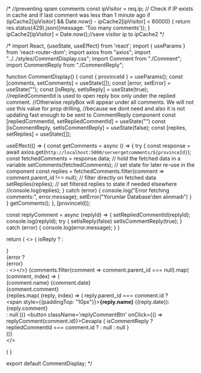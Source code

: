   /*
  //preventing spam comments
  const ipVisitor = req.ip;
  // Check if IP exists in cache and if last comment was less than 1 minute ago
  if (ipCache2[ipVisitor] && Date.now() - ipCache2[ipVisitor] < 60000) {
    return res.status(429).json({message: 'Too many comments'});
  }
  ipCache2[ipVisitor] = Date.now();//save visitor ip to ipCache2
*/


/*
import React, {useState, useEffect} from 'react';
import { useParams } from 'react-router-dom';
import axios from "axios";
import "../../styles/CommentDisplay.css";
import Comment from "./Comment";
import CommentReply from "./CommentReply";

function CommentDisplay() {
  const { provinceId } = useParams();
  const [comments, setComments] = useState([]);
  const [error, setError] = useState("");
  const [isReply, setIsReply] = useState(true);
  //repliedCommentId is used to open reply box only under the replied comment. 
  //Otherwise replyBox will appear under all comments. We will not use this value for prop drilling,
  //because we dont need and also it is not updating fast enough to be sent to CommentReply component
  const [repliedCommentId, setRepliedCommentId] = useState("")
  const [isCommentReply, setIsCommentReply] = useState(false);
  const [replies, setReplies] = useState([]);

  useEffect(() => {
    const getComments = async () => {
      try {
        const response = await axios.get(`http://localhost:5000/servergetcomments/${provinceId}`);
        const fetchedComments = response.data; // hold the fetched data in a variable
        setComments(fetchedComments); // set state for later re-use in the component
        const replies = fetchedComments.filter(comment => comment.parent_id !== null); // filter directly on fetched data
        setReplies(replies); // set filtered replies to state if needed elsewhere
        //console.log(replies);
      } catch (error) {
          console.log("Error fetching comments:", error.message);
          setError("Yorumlar Database'den alınmadı")
      } 
    }
    getComments();
  }, [provinceId]);

  const replyComment = async (replyId) => {
    setRepliedCommentId(replyId);
    console.log(replyId);
    try {
      setIsReply(false)
      setIsCommentReply(true);
    } catch (error) {
      console.log(error.message);
    }
  }
    
  return (
    <>
      { isReply ? <Comment /> : <div></div> }
      <div className="comments-list">
        {error ? <div className="error-message">{error}</div> : <></>}
        {comments.filter(comment => comment.parent_id === null).map( (comment, index) => (
            <div key={index} className="comment-item">
                <div className="comment-header">
                  <span className="comment-name">{comment.name}</span>
                  <span className="comment-date">{comment.date}</span>
                </div>
                <div className='comment-body'>
                  <div className="comment-text">{comment.comment}</div>
                  {replies.map( (reply, index) => (
                    reply.parent_id === comment.id ? 
                        <div key={index} className='replyCommentContainer'>
                          <span style={{paddingTop: "10px"}}><strong>{reply.name}</strong> ({reply.date}): {reply.comment}</span>
                        </div>
                      : 
                        null
                  ))}
                  <button className='replyCommentBtn' onClick={() => replyComment(comment.id)}>Cevapla</button>
                  { isCommentReply ? 
                      repliedCommentId === comment.id ?
                          <CommentReply commentId2={comment.id} /> 
                        :
                          null
                      :
                      null
                  }
                </div>
            </div>
        ))}
      </div>
    </>

  )
}

export default CommentDisplay;
*/